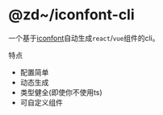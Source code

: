 # @zd~/iconfont-cli

一个基于[iconfont](https://www.iconfont.cn/)自动生成`react`/`vue`组件的cli。

特点

- 配置简单
- 动态生成
- 类型健全(即使你不使用ts)
- 可自定义组件
